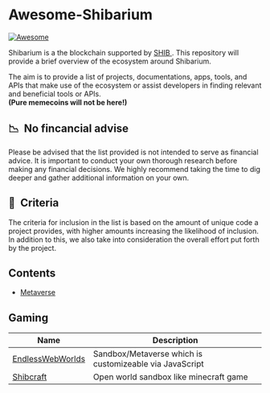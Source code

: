 # Awesome-Shibarium
[![Awesome](https://cdn.rawgit.com/sindresorhus/awesome/d7305f38d29fed78fa85652e3a63e154dd8e8829/media/badge.svg)](https://github.com/sindresorhus/awesome)

Shibarium is a the blockchain supported by [SHIB ](https://shibatoken.com/). 
This repository will provide a brief overview of the ecosystem around Shibarium.

The aim is to provide a list of projects, documentations, apps, tools, and APIs that make use of the ecosystem or assist developers in finding relevant and beneficial tools or APIs.  
**(Pure memecoins will not be here!)**

## :chart_with_downwards_trend: &nbsp;No fincancial advise

Please be advised that the list provided is not intended to serve as financial advice. It is important to conduct your own thorough research before making any financial decisions. We highly recommend taking the time to dig deeper and gather additional information on your own.

## :notebook_with_decorative_cover: &nbsp;Criteria

The criteria for inclusion in the list is based on the amount of unique code a project provides, with higher amounts increasing the likelihood of inclusion. In addition to this, we also take into consideration the overall effort put forth by the project.


## Contents

- [Metaverse](#Metaverse)

## Gaming

Name| Description
---- | ----
[EndlessWebWorlds](https://www.shibcraft.org) 			| Sandbox/Metaverse which is customizeable via JavaScript
[Shibcraft](https://www.shibcraft.org) 			| Open world sandbox like minecraft game 


 

